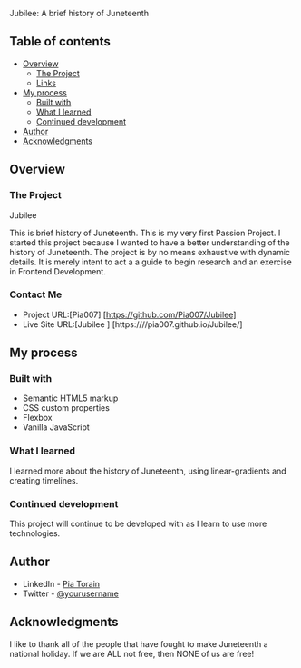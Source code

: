 Jubilee: A brief history of Juneteenth

## Table of contents

- [Overview](#overview)
  - [The Project](#the-challenge)
  - [Links](#links)
- [My process](#my-process)
  - [Built with](#built-with)
  - [What I learned](#what-i-learned)
  - [Continued development](#continued-development)
- [Author](#author)
- [Acknowledgments](#acknowledgments)

## Overview

### The Project

Jubilee

This is brief history of Juneteenth.  This is my very first Passion Project.  I started this project because I wanted to have a better understanding of the history of Juneteenth.  The project is by no means exhaustive with dynamic details.  It is merely intent to act a a guide to begin research and an exercise in Frontend Development.  



### Contact Me

- Project URL:[Pia007] [https://github.com/Pia007/Jubilee]
- Live Site URL:[Jubilee ] [https:////pia007.github.io/Jubilee/]

## My process

### Built with

- Semantic HTML5 markup
- CSS custom properties
- Flexbox
- Vanilla JavaScript


### What I learned

I learned more about the history of Juneteenth, using linear-gradients and creating timelines.


### Continued development

This project will continue to be developed with as I learn to use more technologies.


## Author

- LinkedIn - [Pia Torain](https://www.linkedin.com/in/pia-torain-dev)
- Twitter - [@yourusername](https://www.twitter.com/FeenixRizn)

## Acknowledgments

I like to thank all of the people that have fought to make Juneteenth a national holiday. If we are ALL not free, then NONE of us are free!


